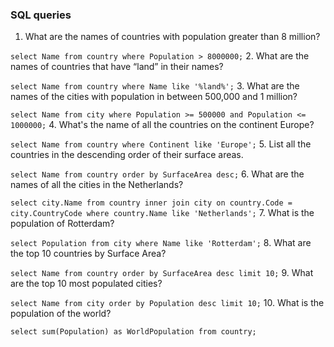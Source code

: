 ### SQL queries

1. What are the names of countries with population greater than 8 million?

`select Name from country where Population > 8000000;`
2. What are the names of countries that have “land” in their names?

`select Name from country where Name like '%land%';`
3. What are the names of the cities with population in between 500,000 and 1 million?

`select Name from city where Population >= 500000 and Population <= 1000000;`
4. What's the name of all the countries on the continent Europe?

`select Name from country where Continent like 'Europe';`
5. List all the countries in the descending order of their surface areas.

`select Name from country order by SurfaceArea desc;`
6. What are the names of all the cities in the Netherlands?

`select city.Name from country inner join city on country.Code = city.CountryCode where country.Name like 'Netherlands';`
7. What is the population of Rotterdam?

`select Population from city where Name like 'Rotterdam';`
8. What are the top 10 countries by Surface Area?

`select Name from country order by SurfaceArea desc limit 10;`
9. What are the top 10 most populated cities?

`select Name from city order by Population desc limit 10;`
10. What is the population of the world?

`select sum(Population) as WorldPopulation from country;`